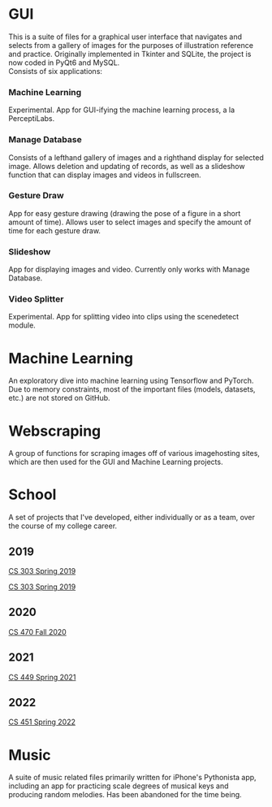 # GUI
This is a suite of files for a graphical user interface that navigates and selects from a gallery of images for the purposes of illustration reference and practice. Originally implemented in Tkinter and SQLite, the project is now coded in PyQt6 and MySQL.\
Consists of six applications:
### Machine Learning
Experimental. App for GUI-ifying the machine learning process, a la PerceptiLabs.
### Manage Database
Consists of a lefthand gallery of images and a righthand display for selected image. Allows deletion and updating of records, as well as a slideshow function that can display images and videos in fullscreen. 
### Gesture Draw
App for easy gesture drawing (drawing the pose of a figure in a short amount of time). Allows user to select images and specify the amount of time for each gesture draw.
### Slideshow
App for displaying images and video. Currently only works with Manage Database.
### Video Splitter
Experimental. App for splitting video into clips using the scenedetect module.
# Machine Learning
An exploratory dive into machine learning using Tensorflow and PyTorch. Due to memory constraints, most of the important files (models, datasets, etc.) are not stored on GitHub.
# Webscraping
A group of functions for scraping images off of various imagehosting sites, which are then used for the GUI and Machine Learning projects.
# School
A set of projects that I've developed, either individually or as a team, over the course of my college career.
## 2019
[CS 303 Spring 2019](https://github.com/Rayos1/Library-Employees)

[CS 303 Spring 2019](https://github.com/Rayos1/Morse-Code-Decoder)
## 2020
[CS 470 Fall 2020](https://github.com/Rayos1/CS-470-Fall-2020)
## 2021
[CS 449 Spring 2021](https://github.com/Rayos1/CS-449-Spring-2021)
## 2022
[CS 451 Spring 2022](https://github.com/CS451-Commerce-Bank-Webpage/CommerceBankApp)
# Music
A suite of music related files primarily written for iPhone's Pythonista app, including an app for practicing scale degrees of musical keys and producing random melodies. Has been abandoned for the time being.
